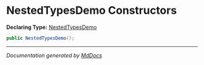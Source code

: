 ﻿# NestedTypesDemo Constructors

**Declaring Type:** [NestedTypesDemo](../index.md)

```csharp
public NestedTypesDemo();
```
___

*Documentation generated by [MdDocs](https://github.com/ap0llo/mddocs)*
